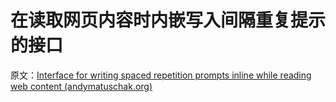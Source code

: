 # 在读取网页内容时内嵌写入间隔重复提示的接口

原文：[Interface for writing spaced repetition prompts inline while reading web content (andymatuschak.org)](https://notes.andymatuschak.org/z6NAUU151tRAwC9JCEbi5aW7PVU2BFiwmsFWt)